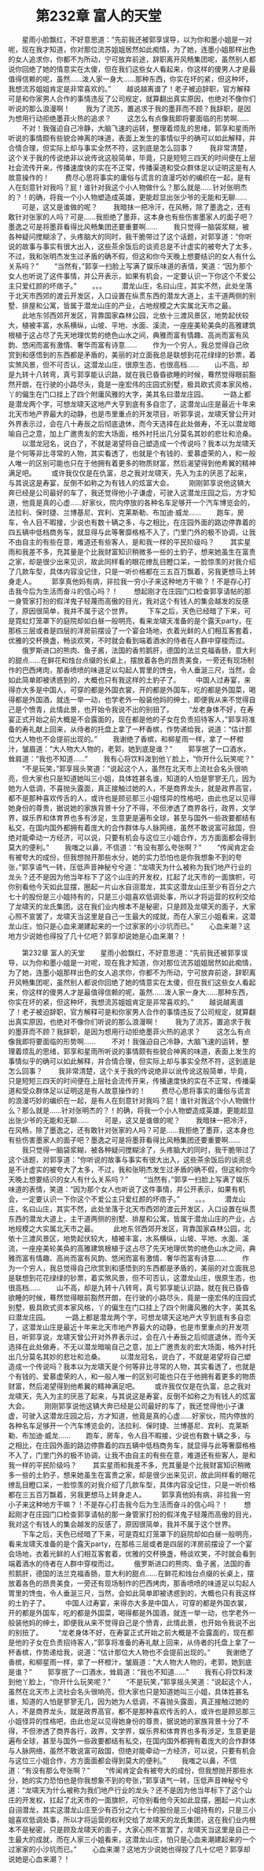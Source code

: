 # 　　第232章 富人的天堂
　　星雨小脸飘红，不好意思道：“先前我还被郭享误导，以为你和墨小姐是一对呢，现在我才知道，你对那位流苏姐姐居然如此痴情，为了她，连墨小姐那样出色的女人追求你，你都不为所动，宁可放弃前途，辞职离开风畅集团呢，虽然别人都说你回绝了她的情意实在太傻，但在我们这些女人看起来，你这样的傻男人才是最值得信赖的呢，虽然……泼人家一身大……那种东西，你实在坏的紧，但这种坏，我想流苏姐姐肯定是非常喜欢的。”
　　越说越离谱了！老子被迫辞职，官方解释可是和你家男人合作的事情违反了公司规定，就算翻出真实原因，也绝对不像你们听说的那么浪漫啊！
　　我为了流苏，置追求于我的墨菲而不顾？我辞职，是因为想用行动拒绝墨菲火热的追求？
　　这怎么有点像我即将要面临的形势啊……
　　不对！我强迫自己冷静，大脑飞速的运转，整理着烦乱的思绪，郭享和星雨所听说的事情颇有些貌合神离的味道，表面上发生的事情似乎的确可以如此解释，并合情合理，但实际上却与事实全然不符，这到底是怎么回事？
　　我非常清楚，这个关于我的传说绝非以讹传讹这般简单，毕竟，只是短短三四天的时间便在上层社会流传开来，传播速度快的实在不正常，传播渠道和受众群体足以证明这是有人故意操作的！
　　费尽心思将事实的庸俗与谎言的浪漫巧妙的编织在一起，是有人在刻意针对我吗？屁！谁针对我这个小人物做什么？那么就是……针对张明杰的？！的确，将我一个小人物塑造成英雄，更能趁显出张少爷的无能和无聊……
　　可是，这又是谁做的呢？
　　我暗抹一把冷汗，在风畅，除了墨逸之，还有敢针对张家的人吗？可是……我拒绝了墨菲，这本身也有些伤害墨家人的面子吧？墨逸之可是将墨菲看得比风畅集团还要重要啊……
　　我只觉得一脑袋浆糊，被各种疑问搅糊涂了，头疼脑大的同时，我干脆带过了这个话题，对郭享道：“你听说的故事与事实有很大出入，这些茶余饭后的谈资总是不计虚实的被夸大了太多，不过，我和张明杰发生过矛盾的确不假，但这和你今天晚上想要结识的女人有什么关系吗？”
　　“当然有，”郭享一扫脸上写满了娱乐味道的表情，笑道：“因为那个女人也听说了这件事情，并公开表示，如果有机会，一定要认识一下你这个不爱公主只爱红颜的坏痞子。”
　　。。。
　　潜龙山庄，名曰山庄，其实不然，此处坐落于北天市西郊的渡云开发区，入口设置在纵贯东西的潜龙大道上，主干道两侧的别墅、排屋和公寓，皆属于潜龙山庄的产业，占地规模之大实属北天市之最。
　　此地东邻西郊开发区，背靠国家森林公园，北依十三渡风景区，地势起伏较大，植被丰富，水系横纵，山坡、平地、水面、溪流，一座座美轮美奂的高雅建筑根植于这占尽了先天地理优势的绝色山水之间，典雅而富有情趣、高尚而富有风韵、悠闲而富有激情、奢华而富有诗意……
　　作为一个穷人，我总觉得自己欣赏到和感悟到的东西都是矛盾的，美丽的对立面我总是联想到花花绿绿的钞票，着实煞风景，但不可否认，这潜龙山庄，很原生态，也很高档……
　　山不高，却是九转十八转弯，真亏郭享能认识路，就在我已昏昏欲睡的时候，蓦然觉得眼前豁然开朗，在行驶的小路尽头，竟是一座宏伟的庄园式别墅，极具欧式资本家风格，丫的偏生在门口挂上了四个附庸风雅的大字，美其名曰潜龙庄园。
　　一路上都是潜龙两个字，可想龙啸天这地产大亨到底有多自恋了，这潜龙山庄是最近十年来北天市地产界最大的动静，也是市里重点的开发项目，听郭享说，龙啸天曾公开对外界表示过，会在八十寿辰之后彻底退休，而今天选择在此处做寿，不无以潜龙暗喻自己之意，加上广邀贵友的宏大场面，格外衬托出几分莫名其妙的悲壮和沧桑。
　　以潜龙冠名，说白了，不就是渴望将自己塑造成一个传说吗？我本以为龙啸天是个何等非比寻常的人物，其实看透了，也就是个有钱的、爱慕虚荣的人，和一般人唯一的区别可能也只在于他拥有着更多的物质财富，然后渴望得到他希翼的精神满足吧。
　　或许我仅仅是在仇富，总之我对龙啸天，先入为主的厌恶了起来，与其说这是寿宴，反倒不如称之为有钱人的炫富大会。
　　刚刚郭享说他这辆大奔已经是公司最好的车了，我还觉得他小子谦虚，可驶入这潜龙庄园之后，方才知道，他竟是真的心虚……好家伙，院内停放的各种名车足够开一个汽车博览会的，法拉利、保时捷、兰博基尼、宾利、克莱斯勒、布加迪·威龙……
　　跑车，房车，令人目不暇接，少说也有数十辆之多，与之相比，在庄园外面的路边停靠着的四五辆中低档商务车，就显得与此等奢靡格格不入了，门里门外的极不协调，让我不由自主的有些在意，难道还有些客人，是和我一样的平民阶级吗？
　　其实星雨和我差不多，充其量是个比我财富知识稍微多一些的土豹子，想来她虽生在富贵之家，却是很少出来见识，故此同样看的眼花缭乱目瞪口呆，一脸惊羡的对我介绍了几款车型，具体内容没记住，只是一听价格都在三五百万飘着，另我更想马上转身走人。
　　郭享真他妈有病，非拉我一穷小子来这种地方干嘛？！不是存心打击我今后为生活而奋斗的信心吗？！
　　想起刚才在庄园门口检查郭享请帖的那一身管家打扮的假洋鬼子轻蔑而高傲的目光，我对这个有钱人的集会越发的反感了，原因很简单，我并不属于这个世界。
　　下车之后，天色已经暗了下来，可是霓虹灯笼罩下的庭院却如白昼一般明亮，看来龙啸天准备的是个露天party，在那栋三层或者是四层的洋房前摆设了一个宴会场地，衣着光鲜的人们相互客套着，优雅的交杯换盏，畅谈欢笑，不时就会看到端着酒水的侍者在人群中穿梭而过。
　　俄罗斯进口的熊肉、鱼子酱，法国的香煎鹅肝，德国的法兰克福香肠，意大利的甜点……在鲜花和烛台点缀的长桌上，摆放着各色的昂贵美食，一旁还有现场制作的巴西烤肉，那香喷喷的味道足以勾起人胃里的馋虫，令人垂涎三尺，当然，会如此简单即被诱惑到的，大概也只有我这样的土豹子了。
　　中国人过寿宴，来得亦大多是中国人，可穿的都是外国衣裳，开的都是外国车，吃的都是外国菜，喝得都是外国酒，就连一举一动，也学老外一般装他妈的绅士，即便我从来不觉得自己是个愤青，此情此景，也开始令我说不出的别扭了。
　　“龙老身体不好，在寿宴正式开始之前大概是不会露面的，现在都是他的子女在负责招待客人，”郭享将准备的寿礼献上回来，从侍者的托盘上拿了一杯香槟，作势递给我，说道：“估计那位大人物也不会提前出现的。”
　　我谢绝了香槟，和柳星雨一样，拿了一杯橙汁，皱眉道：“大人物大人物的，老郭，她到底是谁？”
　　郭享抿了一口酒水，耸肩道：“我也不知道……”
　　我有心将饮料泼到他丫脸上，“你开什么玩笑呢？”
　　“不是玩笑，”郭享摇头笑道：“说起这个人，虽然在北天市上流社会名头很响亮，但大家也只是知道她叫三小姐，具体姓甚名谁，知道的人怕是寥寥无几，因为她为人低调，不喜抛头露面，真正接触过她的人，不是商界龙头，就是政界高官，都不是那种喜欢传舌的人，或许也是顾忌那三小姐怪异的性格吧，由此也足以见得她身份的尊贵，据说她的家族背景十分了不得，不但渗透了商界各行，政界，文学界，娱乐界和体育界也多有涉足，生意更是遍布全球，甚至与国外一些政要都结有私交，在国内国外都拥有着庞大的合作群体与人脉网络，虽然不敢说富可敌国，但绝对能牵动一方经济，可以说，只要有机会与这位三小姐合作，方方面面都会得到莫大的便利。”
　　我嗤之以鼻，不信道：“有没有那么夸张啊？”
　　“传闻肯定会有被夸大的成份，但我想抛开那些水分，她的实力恐怕也是你我想象不到的夸张，”郭享语气一转，压低声音神秘兮兮道：“龙啸天为什么被称为我们地产行业的龙头？还不是因为他当年标下了这个山庄的开发权，扛起了北天市的一面旗帜，可你别看他今天如此显摆，圈起一片山水自诩潜龙，其实这潜龙山庄至少有百分之六七十的股份是三小姐持有的，只是三小姐喜欢低调处事，所以才将运营的权利交给了龙啸天的龙氏集团，这在我们业内根本不是秘密，只是顾及龙啸天的面子，大家心照不宣罢了，龙啸天当这里是自己一生最大的成就，而在人家三小姐看来，这潜龙山庄，怕只是心血来潮建起来的一个过家家的小沙坑而已。”
　　心血来潮？这地方少说她也得投了几十亿吧？郭享却说她是心血来潮？！

　　第232章 富人的天堂
　　星雨小脸飘红，不好意思道：“先前我还被郭享误导，以为你和墨小姐是一对呢，现在我才知道，你对那位流苏姐姐居然如此痴情，为了她，连墨小姐那样出色的女人追求你，你都不为所动，宁可放弃前途，辞职离开风畅集团呢，虽然别人都说你回绝了她的情意实在太傻，但在我们这些女人看起来，你这样的傻男人才是最值得信赖的呢，虽然……泼人家一身大……那种东西，你实在坏的紧，但这种坏，我想流苏姐姐肯定是非常喜欢的。”
　　越说越离谱了！老子被迫辞职，官方解释可是和你家男人合作的事情违反了公司规定，就算翻出真实原因，也绝对不像你们听说的那么浪漫啊！
　　我为了流苏，置追求于我的墨菲而不顾？我辞职，是因为想用行动拒绝墨菲火热的追求？
　　这怎么有点像我即将要面临的形势啊……
　　不对！我强迫自己冷静，大脑飞速的运转，整理着烦乱的思绪，郭享和星雨所听说的事情颇有些貌合神离的味道，表面上发生的事情似乎的确可以如此解释，并合情合理，但实际上却与事实全然不符，这到底是怎么回事？
　　我非常清楚，这个关于我的传说绝非以讹传讹这般简单，毕竟，只是短短三四天的时间便在上层社会流传开来，传播速度快的实在不正常，传播渠道和受众群体足以证明这是有人故意操作的！
　　费尽心思将事实的庸俗与谎言的浪漫巧妙的编织在一起，是有人在刻意针对我吗？屁！谁针对我这个小人物做什么？那么就是……针对张明杰的？！的确，将我一个小人物塑造成英雄，更能趁显出张少爷的无能和无聊……
　　可是，这又是谁做的呢？
　　我暗抹一把冷汗，在风畅，除了墨逸之，还有敢针对张家的人吗？可是……我拒绝了墨菲，这本身也有些伤害墨家人的面子吧？墨逸之可是将墨菲看得比风畅集团还要重要啊……
　　我只觉得一脑袋浆糊，被各种疑问搅糊涂了，头疼脑大的同时，我干脆带过了这个话题，对郭享道：“你听说的故事与事实有很大出入，这些茶余饭后的谈资总是不计虚实的被夸大了太多，不过，我和张明杰发生过矛盾的确不假，但这和你今天晚上想要结识的女人有什么关系吗？”
　　“当然有，”郭享一扫脸上写满了娱乐味道的表情，笑道：“因为那个女人也听说了这件事情，并公开表示，如果有机会，一定要认识一下你这个不爱公主只爱红颜的坏痞子。”
　　。。。
　　潜龙山庄，名曰山庄，其实不然，此处坐落于北天市西郊的渡云开发区，入口设置在纵贯东西的潜龙大道上，主干道两侧的别墅、排屋和公寓，皆属于潜龙山庄的产业，占地规模之大实属北天市之最。
　　此地东邻西郊开发区，背靠国家森林公园，北依十三渡风景区，地势起伏较大，植被丰富，水系横纵，山坡、平地、水面、溪流，一座座美轮美奂的高雅建筑根植于这占尽了先天地理优势的绝色山水之间，典雅而富有情趣、高尚而富有风韵、悠闲而富有激情、奢华而富有诗意……
　　作为一个穷人，我总觉得自己欣赏到和感悟到的东西都是矛盾的，美丽的对立面我总是联想到花花绿绿的钞票，着实煞风景，但不可否认，这潜龙山庄，很原生态，也很高档……
　　山不高，却是九转十八转弯，真亏郭享能认识路，就在我已昏昏欲睡的时候，蓦然觉得眼前豁然开朗，在行驶的小路尽头，竟是一座宏伟的庄园式别墅，极具欧式资本家风格，丫的偏生在门口挂上了四个附庸风雅的大字，美其名曰潜龙庄园。
　　一路上都是潜龙两个字，可想龙啸天这地产大亨到底有多自恋了，这潜龙山庄是最近十年来北天市地产界最大的动静，也是市里重点的开发项目，听郭享说，龙啸天曾公开对外界表示过，会在八十寿辰之后彻底退休，而今天选择在此处做寿，不无以潜龙暗喻自己之意，加上广邀贵友的宏大场面，格外衬托出几分莫名其妙的悲壮和沧桑。
　　以潜龙冠名，说白了，不就是渴望将自己塑造成一个传说吗？我本以为龙啸天是个何等非比寻常的人物，其实看透了，也就是个有钱的、爱慕虚荣的人，和一般人唯一的区别可能也只在于他拥有着更多的物质财富，然后渴望得到他希翼的精神满足吧。
　　或许我仅仅是在仇富，总之我对龙啸天，先入为主的厌恶了起来，与其说这是寿宴，反倒不如称之为有钱人的炫富大会。
　　刚刚郭享说他这辆大奔已经是公司最好的车了，我还觉得他小子谦虚，可驶入这潜龙庄园之后，方才知道，他竟是真的心虚……好家伙，院内停放的各种名车足够开一个汽车博览会的，法拉利、保时捷、兰博基尼、宾利、克莱斯勒、布加迪·威龙……
　　跑车，房车，令人目不暇接，少说也有数十辆之多，与之相比，在庄园外面的路边停靠着的四五辆中低档商务车，就显得与此等奢靡格格不入了，门里门外的极不协调，让我不由自主的有些在意，难道还有些客人，是和我一样的平民阶级吗？
　　其实星雨和我差不多，充其量是个比我财富知识稍微多一些的土豹子，想来她虽生在富贵之家，却是很少出来见识，故此同样看的眼花缭乱目瞪口呆，一脸惊羡的对我介绍了几款车型，具体内容没记住，只是一听价格都在三五百万飘着，另我更想马上转身走人。
　　郭享真他妈有病，非拉我一穷小子来这种地方干嘛？！不是存心打击我今后为生活而奋斗的信心吗？！
　　想起刚才在庄园门口检查郭享请帖的那一身管家打扮的假洋鬼子轻蔑而高傲的目光，我对这个有钱人的集会越发的反感了，原因很简单，我并不属于这个世界。
　　下车之后，天色已经暗了下来，可是霓虹灯笼罩下的庭院却如白昼一般明亮，看来龙啸天准备的是个露天party，在那栋三层或者是四层的洋房前摆设了一个宴会场地，衣着光鲜的人们相互客套着，优雅的交杯换盏，畅谈欢笑，不时就会看到端着酒水的侍者在人群中穿梭而过。
　　俄罗斯进口的熊肉、鱼子酱，法国的香煎鹅肝，德国的法兰克福香肠，意大利的甜点……在鲜花和烛台点缀的长桌上，摆放着各色的昂贵美食，一旁还有现场制作的巴西烤肉，那香喷喷的味道足以勾起人胃里的馋虫，令人垂涎三尺，当然，会如此简单即被诱惑到的，大概也只有我这样的土豹子了。
　　中国人过寿宴，来得亦大多是中国人，可穿的都是外国衣裳，开的都是外国车，吃的都是外国菜，喝得都是外国酒，就连一举一动，也学老外一般装他妈的绅士，即便我从来不觉得自己是个愤青，此情此景，也开始令我说不出的别扭了。
　　“龙老身体不好，在寿宴正式开始之前大概是不会露面的，现在都是他的子女在负责招待客人，”郭享将准备的寿礼献上回来，从侍者的托盘上拿了一杯香槟，作势递给我，说道：“估计那位大人物也不会提前出现的。”
　　我谢绝了香槟，和柳星雨一样，拿了一杯橙汁，皱眉道：“大人物大人物的，老郭，她到底是谁？”
　　郭享抿了一口酒水，耸肩道：“我也不知道……”
　　我有心将饮料泼到他丫脸上，“你开什么玩笑呢？”
　　“不是玩笑，”郭享摇头笑道：“说起这个人，虽然在北天市上流社会名头很响亮，但大家也只是知道她叫三小姐，具体姓甚名谁，知道的人怕是寥寥无几，因为她为人低调，不喜抛头露面，真正接触过她的人，不是商界龙头，就是政界高官，都不是那种喜欢传舌的人，或许也是顾忌那三小姐怪异的性格吧，由此也足以见得她身份的尊贵，据说她的家族背景十分了不得，不但渗透了商界各行，政界，文学界，娱乐界和体育界也多有涉足，生意更是遍布全球，甚至与国外一些政要都结有私交，在国内国外都拥有着庞大的合作群体与人脉网络，虽然不敢说富可敌国，但绝对能牵动一方经济，可以说，只要有机会与这位三小姐合作，方方面面都会得到莫大的便利。”
　　我嗤之以鼻，不信道：“有没有那么夸张啊？”
　　“传闻肯定会有被夸大的成份，但我想抛开那些水分，她的实力恐怕也是你我想象不到的夸张，”郭享语气一转，压低声音神秘兮兮道：“龙啸天为什么被称为我们地产行业的龙头？还不是因为他当年标下了这个山庄的开发权，扛起了北天市的一面旗帜，可你别看他今天如此显摆，圈起一片山水自诩潜龙，其实这潜龙山庄至少有百分之六七十的股份是三小姐持有的，只是三小姐喜欢低调处事，所以才将运营的权利交给了龙啸天的龙氏集团，这在我们业内根本不是秘密，只是顾及龙啸天的面子，大家心照不宣罢了，龙啸天当这里是自己一生最大的成就，而在人家三小姐看来，这潜龙山庄，怕只是心血来潮建起来的一个过家家的小沙坑而已。”
　　心血来潮？这地方少说她也得投了几十亿吧？郭享却说她是心血来潮？！
